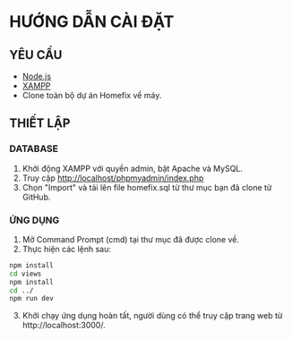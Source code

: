 # HƯỚNG DẪN CÀI ĐẶT

## YÊU CẦU
- [Node.js](https://nodejs.org/en/download)
- [XAMPP](https://www.apachefriends.org/download.html)
- Clone toàn bộ dự án Homefix về máy.

## THIẾT LẬP

### DATABASE
1. Khởi động XAMPP với quyền admin, bật Apache và MySQL.
2. Truy cập [http://localhost/phpmyadmin/index.php](http://localhost/phpmyadmin/index.php)
3. Chọn "Import" và tải lên file homefix.sql từ thư mục bạn đã clone từ GitHub.

### ỨNG DỤNG
1. Mở Command Prompt (cmd) tại thư mục đã được clone về.
2. Thực hiện các lệnh sau:

```bash
npm install
cd views
npm install
cd ../
npm run dev
```
3. Khởi chạy ứng dụng hoàn tất, người dùng có thể truy cập trang web từ http://localhost:3000/.
  

